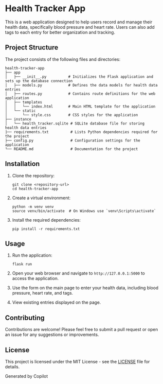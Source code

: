 # Health Tracker App

This is a web application designed to help users record and manage their health data, specifically blood pressure and heart rate. Users can also add tags to each entry for better organization and tracking.

## Project Structure

The project consists of the following files and directories:

```
health-tracker-app
├── app
│   ├── __init__.py          # Initializes the Flask application and sets up the database connection
│   ├── models.py            # Defines the data models for health data entries
│   ├── routes.py            # Contains route definitions for the web application
│   ├── templates
│   │   └── index.html       # Main HTML template for the application
│   └── static
│       └── style.css        # CSS styles for the application
├── instance
│   └── health_tracker.sqlite # SQLite database file for storing health data entries
├── requirements.txt          # Lists Python dependencies required for the project
├── config.py                 # Configuration settings for the application
└── README.md                 # Documentation for the project
```

## Installation

1. Clone the repository:
   ```
   git clone <repository-url>
   cd health-tracker-app
   ```

2. Create a virtual environment:
   ```
   python -m venv venv
   source venv/bin/activate  # On Windows use `venv\Scripts\activate`
   ```

3. Install the required dependencies:
   ```
   pip install -r requirements.txt
   ```

## Usage

1. Run the application:
   ```
   flask run
   ```

2. Open your web browser and navigate to `http://127.0.0.1:5000` to access the application.

3. Use the form on the main page to enter your health data, including blood pressure, heart rate, and tags.

4. View existing entries displayed on the page.

## Contributing

Contributions are welcome! Please feel free to submit a pull request or open an issue for any suggestions or improvements.

## License

This project is licensed under the MIT License - see the [LICENSE](LICENSE) file for details.

Generated by Copilot